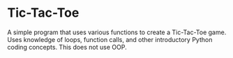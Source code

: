 # Tic-Tac-Toe
A simple program that uses various functions to create a Tic-Tac-Toe game. Uses knowledge of loops, function calls, and other introductory Python coding concepts. This does not use OOP. 
